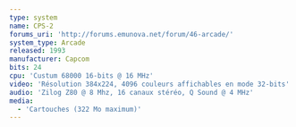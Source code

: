 ```yaml
---
type: system
name: CPS-2
forums_uri: 'http://forums.emunova.net/forum/46-arcade/'
system_type: Arcade
released: 1993
manufacturer: Capcom
bits: 24
cpu: 'Custum 68000 16-bits @ 16 MHz'
video: 'Résolution 384x224, 4096 couleurs affichables en mode 32-bits'
audio: 'Zilog Z80 @ 8 Mhz, 16 canaux stéréo, Q Sound @ 4 MHz'
media:
  - 'Cartouches (322 Mo maximum)'
---
```

